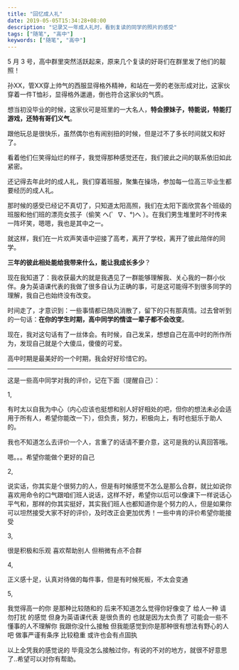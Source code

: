 ```yaml
---
title: "回忆成人礼"
date: 2019-05-05T15:34:28+08:00
description: "记录又一年成人礼时，看到复读的同学的照片的感受"
tags: ["随笔", "高中"]
keywords: ["随笔", "高中"]
---
```


5 月 3 号，高中群里突然活跃起来，原来几个复读的好哥们在群里发了他们的靓照！

孙XX，管XX穿上帅气的西服显得格外精神，和站在一旁的老张形成对比，这家伙穿着一件T恤衫，显得格外邋遢，倒也符合这家伙的气质。

想当初没毕业的时候，这家伙可是班里的一大名人，**特会撩妹子，特能说，特能打游戏，还特有哥们义气**。

跟他玩总是很快乐，虽然偶尔也有闹别扭的时候，但是过不了多长时间就又和好了。

看着他们仨笑得灿烂的样子，我觉得那种感觉还在，我们彼此之间的联系依旧如此紧密。

还记得去年此时的成人礼，我们穿着班服，聚集在操场，参加每一位高三毕业生都要经历的成人礼。

那时候的感受已经记不真切了，只知道太阳高照，我们在太阳下面欣赏各个班级的班服和他们班的漂亮女孩子（偷笑 へ(゜∇、°)へ ）。在我们男生堆里时不时传来一阵坏笑，嗯嗯，我也是其中之一。

就这样，我们在一片欢声笑语中迎接了高考，离开了学校，离开了彼此陪伴的同学。

**三年的彼此相处能给我带来什么，能让我成长多少**？

现在我知道了：我收获最大的就是我遇见了一群能够理解我、关心我的一群小伙伴。身为英语课代表的我做了很多自认为正确的事，可是这可能得不到很多同学的理解，我自己也始终没有改变。

时间走了，才意识到：一些事情都已随风消散了，留下的只有那真情。过去曾听到的一句话：**在你的学生时期，高中同学的情谊一辈子都不会改变**。

现在，我对这句话有了一丝体会。有时候，自己发呆，想想自己在高中时的所作所为，发现自己就是个大傻瓜，傻傻的可爱。

高中时期是最美好的一个时期，我会好好珍惜它的。

---

这是一些高中同学对我的评价，记在下面（提醒自己）：

1,

有时太以自我为中心（内心应该也挺想和别人好好相处的吧，但你的想法未必会适用于所有人，希望你能改一下），但负责，努力，积极向上，有时也挺乐于助人的。

我也不知道怎么去评价一个人，言重了的话请不要介意，这可是我的认真回答哦。

嗯。。。希望你能做个更好的自己

2,

说实话，你其实是个很努力的人，但是有时候感觉不怎么是那么合群，就比如说你喜欢用命令的口气跟咱们班人说话，这样不好，希望你以后可以像课下一样说话心平气和，那样的你其实挺好，其实我们班人也都知道你是个努力的人，但是如果你可以坦然接受大家不好的评价，及时改正会更加优秀！一些中肯的评价希望你能接受

3,

很是积极和乐观 喜欢帮助别人 但稍微有点不合群

4,

正义感十足，认真对待做的每件事，但是有时候死板，不太会变通

5,

我觉得高一的你 是那种比较随和的 后来不知道怎么觉得你好像变了  给人一种 请勿打扰 的感觉 但身为英语课代表 是很负责的 也就是因为太负责了 可能会一些不懂事的人不理解你  我跟你没什么接触 但我能感觉到你是那种很有想法有野心的人吧  做事严谨有条序 比较稳重 或许也会有点固执

以上全凭我的感觉说的 毕竟没怎么接触过你，有说的不对的地方，就很不好意思了..希望可以对你有帮助。
